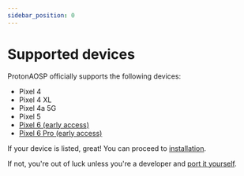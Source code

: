 ```yaml
---
sidebar_position: 0
---
```


# Supported devices

ProtonAOSP officially supports the following devices:

- Pixel 4
- Pixel 4 XL
- Pixel 4a 5G
- Pixel 5
- [Pixel 6 (early access)](../versions/12/12.1.0.md)
- [Pixel 6 Pro (early access)](../versions/12/12.1.0.md)

If your device is listed, great! You can proceed to [installation](install/install.md).

If not, you're out of luck unless you're a developer and [port it yourself](developers/build.md#create-a-device-tree).
